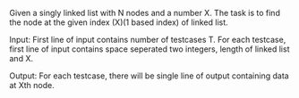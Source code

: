 Given a singly linked list with N nodes and a number X. The task is to find the node at the given index (X)(1 based index) of linked list. 

Input:
First line of input contains number of testcases T. For each testcase, first line of input contains space seperated two integers, length of linked list and X.

Output:
For each testcase, there will be single line of output containing data at Xth node.
